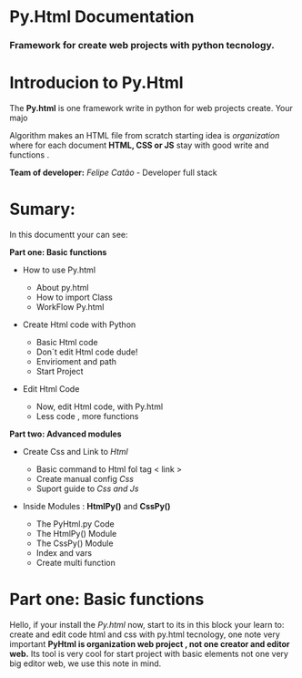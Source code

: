 # Py.Html Documentation 
### Framework for create web projects with python tecnology.

# Introducion to Py.Html
The **Py.html** is one framework write in python for web projects create. Your majo
  
Algorithm makes an HTML file from scratch starting idea is *organization* where for each document **HTML, CSS or JS**  stay with good write and functions .

**Team of developer:**
*Felipe Catão* - Developer full stack

# Sumary: 
In this documentt your can see: 

**Part one: Basic functions**
-  How to use Py.html 
     +  About py.html
     + How to import Class 
     + WorkFlow Py.html
     
- Create Html code with Python
     + Basic Html  code
     + Don´t edit Html code dude!
     + Envirioment and path
     + Start Project
     
- Edit Html Code 
     + Now, edit Html code, with Py.html
     + Less code , more functions
     
 **Part two: Advanced modules**
- Create Css and Link to *Html*
     + Basic command to Html fol tag < link >
     + Create manual config *Css*
     + Suport guide to *Css and Js*
     
- Inside Modules : **HtmlPy()** and  **CssPy()**
     + The PyHtml.py Code 
     + The HtmlPy() Module 
     + The CssPy() Module
     + Index and vars 
     + Create multi function

#  Part one: Basic functions 
Hello, if your install the *Py.html* now, start to its in this block your learn to: create and edit code html and css with py.html tecnology, one note very important  **PyHtml is organization web project , not one creator and editor web.** Its tool  is very cool for start project with basic elements not one very big editor web, we use this note in mind.
<!--stackedit_data:
eyJoaXN0b3J5IjpbMTAxMjI1MzgxLC03NDY2Mjc4MjYsMTM2OD
U2MjQ3NywtOTU1ODk4MDEyLDE1Nzk4ODE2MTIsMTA1NDM3MzY2
NiwtMTQxNTY3OTUzMywtMTk0MTI5NzA5NywtNzExNTg1NjM5XX
0=
-->